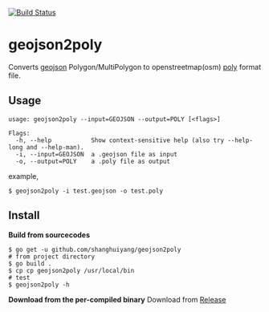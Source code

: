 [![Build Status](https://app.travis-ci.com/shanghuiyang/geojson2poly.svg?branch=master)](https://app.travis-ci.com/shanghuiyang/geojson2poly)


# geojson2poly
Converts [geojson](http://geojson.org/) Polygon/MultiPolygon to openstreetmap(osm) [poly](https://wiki.openstreetmap.org/wiki/Osmosis/Polygon_Filter_File_Format) format file.

## Usage
```
usage: geojson2poly --input=GEOJSON --output=POLY [<flags>]

Flags:
  -h, --help           Show context-sensitive help (also try --help-long and --help-man).
  -i, --input=GEOJSON  a .geojson file as input
  -o, --output=POLY    a .poly file as output
```

example,
```shell
$ geojson2poly -i test.geojson -o test.poly
```

## Install
**Build from sourcecodes**
```shell
$ go get -u github.com/shanghuiyang/geojson2poly
# from project directory
$ go build .
$ cp cp geojson2poly /usr/local/bin
# test
$ geojson2poly -h
```
**Download from the per-compiled binary**
Download from [Release](https://github.com/shanghuiyang/geojson2poly/releases)
